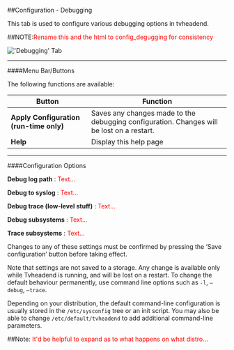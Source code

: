 ##Configuration - Debugging

This tab is used to configure various debugging options in tvheadend.

##NOTE:<font color=red>Rename this and the html to config_degugging for consistency</font>

!['Debugging' Tab](docresources/configtvhlog.png)

---

####Menu Bar/Buttons

The following functions are available:

Button     | Function
-----------|---------
**Apply Configuration (run-time only)** | Saves any changes made to the debugging configuration. Changes will be lost on a restart.
**Help** | Display this help page


---

####Configuration Options

**Debug log path**
: <font color=red>Text...</font>   

**Debug to syslog**
: <font color=red>Text...</font>   

**Debug trace (low-level stuff)**
: <font color=red>Text...</font>   

**Debug subsystems**
: <font color=red>Text...</font>   

**Trace subsystems**
: <font color=red>Text...</font>   

Changes to any of these settings must be confirmed by pressing the ‘Save
configuration’ button before taking effect.

Note that settings are not saved to a storage. Any change is available only
while Tvheadend is running, and will be lost on a restart. To change the
default behaviour permanently, use command line options such as `-l`,
`–debug`, `–trace`.

Depending on your distribution, the default command-line configuration is
usually stored in the `/etc/sysconfig` tree or an init script. You may also
be able to change `/etc/default/tvheadend` to add additional command-line
parameters.

##Note: <font color=red>It'd be helpful to expand as to what happens on what distro...</font>   
